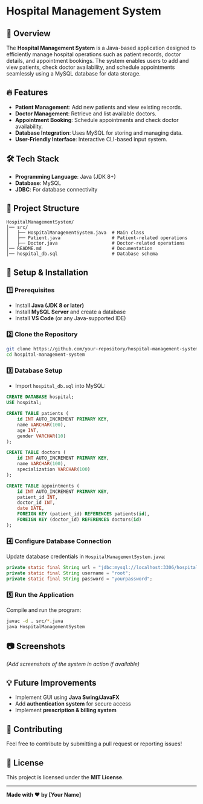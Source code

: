 # Hospital Management System

## 📌 Overview
The **Hospital Management System** is a Java-based application designed to efficiently manage hospital operations such as patient records, doctor details, and appointment bookings. The system enables users to add and view patients, check doctor availability, and schedule appointments seamlessly using a MySQL database for data storage.

## 🔥 Features
- **Patient Management**: Add new patients and view existing records.
- **Doctor Management**: Retrieve and list available doctors.
- **Appointment Booking**: Schedule appointments and check doctor availability.
- **Database Integration**: Uses MySQL for storing and managing data.
- **User-Friendly Interface**: Interactive CLI-based input system.

## 🛠️ Tech Stack
- **Programming Language**: Java (JDK 8+)
- **Database**: MySQL
- **JDBC**: For database connectivity

## 📂 Project Structure
```
HospitalManagementSystem/
│── src/
│   ├── HospitalManagementSystem.java  # Main class
│   ├── Patient.java                   # Patient-related operations
│   ├── Doctor.java                    # Doctor-related operations
│── README.md                          # Documentation
│── hospital_db.sql                    # Database schema
```

## 🚀 Setup & Installation
### 1️⃣ Prerequisites
- Install **Java (JDK 8 or later)**
- Install **MySQL Server** and create a database
- Install **VS Code** (or any Java-supported IDE)

### 2️⃣ Clone the Repository
```sh
git clone https://github.com/your-repository/hospital-management-system.git
cd hospital-management-system
```

### 3️⃣ Database Setup
- Import `hospital_db.sql` into MySQL:
```sql
CREATE DATABASE hospital;
USE hospital;

CREATE TABLE patients (
    id INT AUTO_INCREMENT PRIMARY KEY,
    name VARCHAR(100),
    age INT,
    gender VARCHAR(10)
);

CREATE TABLE doctors (
    id INT AUTO_INCREMENT PRIMARY KEY,
    name VARCHAR(100),
    specialization VARCHAR(100)
);

CREATE TABLE appointments (
    id INT AUTO_INCREMENT PRIMARY KEY,
    patient_id INT,
    doctor_id INT,
    date DATE,
    FOREIGN KEY (patient_id) REFERENCES patients(id),
    FOREIGN KEY (doctor_id) REFERENCES doctors(id)
);
```

### 4️⃣ Configure Database Connection
Update database credentials in `HospitalManagementSystem.java`:
```java
private static final String url = "jdbc:mysql://localhost:3306/hospital";
private static final String username = "root";
private static final String password = "yourpassword";
```

### 5️⃣ Run the Application
Compile and run the program:
```sh
javac -d . src/*.java
java HospitalManagementSystem
```

## 📷 Screenshots
*(Add screenshots of the system in action if available)*

## 💡 Future Improvements
- Implement GUI using **Java Swing/JavaFX**
- Add **authentication system** for secure access
- Implement **prescription & billing system**

## 🤝 Contributing
Feel free to contribute by submitting a pull request or reporting issues!

## 📜 License
This project is licensed under the **MIT License**.

---
**Made with ❤️ by [Your Name]**

